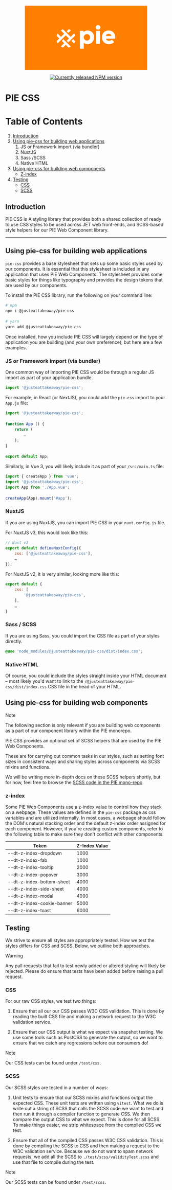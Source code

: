 <p align="center">
  <img align="center" src="../../../readme_image.png" height="200" alt="">
</p>

<p align="center">
  <a href="https://www.npmjs.com/@justeattakeaway/pie-css">
    <img alt="Currently released NPM version" src="https://img.shields.io/npm/v/@justeattakeaway/pie-css.svg">
  </a>
</p>

# PIE CSS

# Table of Contents

1. [Introduction](#introduction)
2. [Using pie-css for building web applications](#using-pie-css-for-building-web-applications)
    1. JS or Framework import (via bundler)
    2. NuxtJS
    3. Sass /SCSS
    4. Native HTML
3. [Using pie-css for building web components](#using-pie-css-for-building-web-components)
    - [Z-index](#z-index)
4. [Testing](#testing)
    - [CSS](#css)
    - [SCSS](#scss )

## Introduction

PIE CSS is A styling library that provides both a shared collection of ready to use CSS styles to be used across JET web front-ends, and SCSS-based style helpers for our PIE Web Component library.

---

## Using pie-css for building web applications
`pie-css` provides a base stylesheet that sets up some basic styles used by our components. It is essential that this stylesheet is included in any application that uses PIE Web Components. The stylesheet provides some basic styles for things like typography and provides the design tokens that are used by our components.

To install the PIE CSS library, run the following on your command line:

```bash
# npm
npm i @justeattakeaway/pie-css

# yarn
yarn add @justeattakeaway/pie-css
```

Once installed, how you include PIE CSS will largely depend on the type of application you are building (and your own preference), but here are a few examples.


### JS or Framework import (via bundler)

One common way of importing PIE CSS would be through a regular JS import as part of your application bundle.

```js
import '@justeattakeaway/pie-css';
```


For example, in React (or NextJS), you could add the `pie-css` import to your `App.js` file:

```js
import '@justeattakeaway/pie-css';

function App () {
    return (
        …
    );
}

export default App;
```

Similarly, in Vue 3, you will likely include it as part of your `/src/main.ts` file:


```js
import { createApp } from 'vue';
import '@justeattakeaway/pie-css';
import App from './App.vue';

createApp(App).mount('#app');
```

### NuxtJS

If you are using NuxtJS, you can import PIE CSS in your `nuxt.config.js` file.


For NuxtJS v3, this would look like this:

```js
// Nuxt v3
export default defineNuxtConfig({
    css: ['@justeattakeaway/pie-css'],
    …
});
 ```

For NuxtJS v2, it is very similar, looking more like this:

```js
export default {
    css: [
        '@justeattakeaway/pie-css',
    ],
    …
}
```


### Sass / SCSS

If you are using Sass, you could import the CSS file as part of your styles directly.

```scss
@use 'node_modules/@justeattakeaway/pie-css/dist/index.css';
```


### Native HTML

Of course, you could include the styles straight inside your HTML document – most likely you'd want to link to the `/@justeattakeaway/pie-css/dist/index.css` CSS file in the head of your HTML.



## Using pie-css for building web components
> [!NOTE]
> The following section is only relevant if you are building web components as a part of our component library within the PIE monorepo.

PIE CSS provides an optional set of SCSS helpers that are used by the PIE Web Components.

These are for carrying out common tasks in our styles, such as setting font sizes in consistent ways and sharing styles across components via SCSS mixins and functions.

We will be writing more in-depth docs on these SCSS helpers shortly, but for now, feel free to browse the [SCSS code in the PIE mono-repo](https://github.com/justeattakeaway/pie/tree/main/packages/tools/pie-css/scss).

### z-index

Some PIE Web Components use a z-index value to control how they stack on a webpage. These values are defined in the `pie-css` package as css variables and are utilized internally. In most cases, a webpage should follow the DOM's natural stacking order and the default z-index order assigned for each component. However, if you're creating custom components, refer to the following table to make sure they don't conflict with other components.

| Token              | Z-Index Value  |
| -------------------------- | ---------------|
| --dt-z-index-dropdown      | 1000           |
| --dt-z-index-fab           | 1000           |
| --dt-z-index-tooltip       | 2000           |
| --dt-z-index-popover       | 3000           |
| --dt-z-index-bottom-sheet  | 4000           |
| --dt-z-index-side-sheet    | 4000           |
| --dt-z-index-modal         | 4000           |
| --dt-z-index-cookie-banner | 5000           |
| --dt-z-index-toast         | 6000           |

## Testing

We strive to ensure all styles are appropriately tested. How we test the styles differs for CSS and SCSS. Below, we outline both approaches.

> [!WARNING]
> Any pull requests that fail to test newly added or altered styling will likely be rejected. Please do ensure that tests have been added before raising a pull request.

### CSS

For our raw CSS styles, we test two things:

1. Ensure that all our our CSS passes W3C CSS validation. This is done by reading the built CSS file and making a network request to the W3C validation service.

2. Ensure that our CSS output is what we expect via snapshot testing. We use some tools such as PostCSS to generate the output, so we want to ensure that we catch any regressions before our consumers do!

> [!NOTE]
> Our CSS tests can be found under `/test/css`.

### SCSS

Our SCSS styles are tested in a number of ways:

1. Unit tests to ensure that our SCSS mixins and functions output the expected CSS. These unit tests are written using `vitest`. What we do is write out a string of SCSS that calls the SCSS code we want to test and then run it through a compiler function to generate CSS. We then compare the output CSS to what we expect. This is done for all SCSS. To make things easier, we strip whitespace from the compiled CSS we test.

2. Ensure that all of the compiled CSS passes W3C CSS validation. This is done by compiling the SCSS to CSS and then making a request to the W3C validation service. Because we do not want to spam network requests, we add all the SCSS to `./test/scss/validityTest.scss` and use that file to compile during the test.

> [!NOTE]
> Our SCSS tests can be found under `/test/scss`.
